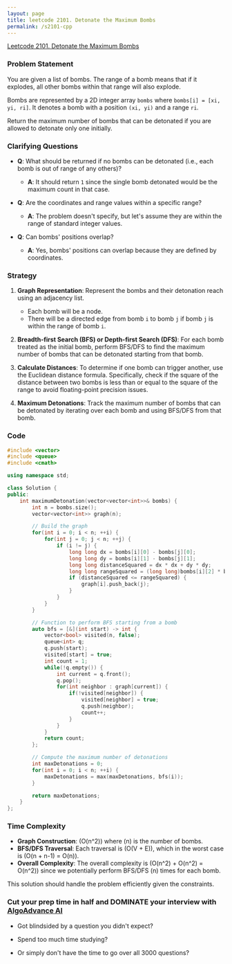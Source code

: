 ```yaml
---
layout: page
title: leetcode 2101. Detonate the Maximum Bombs
permalink: /s2101-cpp
---
```

[Leetcode 2101. Detonate the Maximum Bombs](https://algoadvance.github.io/algoadvance/l2101)
### Problem Statement
You are given a list of bombs. The range of a bomb means that if it explodes, all other bombs within that range will also explode.

Bombs are represented by a 2D integer array `bombs` where `bombs[i] = [xi, yi, ri]`. It denotes a bomb with a position `(xi, yi)` and a range `ri`.

Return the maximum number of bombs that can be detonated if you are allowed to detonate only one initially.

### Clarifying Questions
- **Q**: What should be returned if no bombs can be detonated (i.e., each bomb is out of range of any others)?
  - **A**: It should return `1` since the single bomb detonated would be the maximum count in that case.
  
- **Q**: Are the coordinates and range values within a specific range?
  - **A**: The problem doesn't specify, but let's assume they are within the range of standard integer values.

- **Q**: Can bombs' positions overlap?
  - **A**: Yes, bombs' positions can overlap because they are defined by coordinates.

### Strategy
1. **Graph Representation**: Represent the bombs and their detonation reach using an adjacency list.
    - Each bomb will be a node.
    - There will be a directed edge from bomb `i` to bomb `j` if bomb `j` is within the range of bomb `i`.

2. **Breadth-first Search (BFS) or Depth-first Search (DFS)**: For each bomb treated as the initial bomb, perform BFS/DFS to find the maximum number of bombs that can be detonated starting from that bomb.

3. **Calculate Distances**: To determine if one bomb can trigger another, use the Euclidean distance formula. Specifically, check if the square of the distance between two bombs is less than or equal to the square of the range to avoid floating-point precision issues.

4. **Maximum Detonations**: Track the maximum number of bombs that can be detonated by iterating over each bomb and using BFS/DFS from that bomb.

### Code

```cpp
#include <vector>
#include <queue>
#include <cmath>

using namespace std;

class Solution {
public:
    int maximumDetonation(vector<vector<int>>& bombs) {
        int n = bombs.size();
        vector<vector<int>> graph(n);

        // Build the graph
        for(int i = 0; i < n; ++i) {
            for(int j = 0; j < n; ++j) {
                if (i != j) {
                    long long dx = bombs[i][0] - bombs[j][0];
                    long long dy = bombs[i][1] - bombs[j][1];
                    long long distanceSquared = dx * dx + dy * dy;
                    long long rangeSquared = (long long)bombs[i][2] * bombs[i][2];
                    if (distanceSquared <= rangeSquared) {
                        graph[i].push_back(j);
                    }
                }
            }
        }

        // Function to perform BFS starting from a bomb
        auto bfs = [&](int start) -> int {
            vector<bool> visited(n, false);
            queue<int> q;
            q.push(start);
            visited[start] = true;
            int count = 1;
            while(!q.empty()) {
                int current = q.front();
                q.pop();
                for(int neighbor : graph[current]) {
                    if(!visited[neighbor]) {
                        visited[neighbor] = true;
                        q.push(neighbor);
                        count++;
                    }
                }
            }
            return count;
        };

        // Compute the maximum number of detonations
        int maxDetonations = 0;
        for(int i = 0; i < n; ++i) {
            maxDetonations = max(maxDetonations, bfs(i));
        }

        return maxDetonations;
    }
};
```

### Time Complexity
- **Graph Construction**: \(O(n^2)\) where \(n\) is the number of bombs.
- **BFS/DFS Traversal**: Each traversal is \(O(V + E)\), which in the worst case is \(O(n + n-1) = O(n)\).
- **Overall Complexity**: The overall complexity is \(O(n^2) + O(n^2) = O(n^2)\) since we potentially perform BFS/DFS \(n\) times for each bomb.

This solution should handle the problem efficiently given the constraints.


### Cut your prep time in half and DOMINATE your interview with [AlgoAdvance AI](https://algoAdvance.com)

- Got blindsided by a question you didn't expect?

- Spend too much time studying?

- Or simply don't have the time to go over all 3000 questions?

